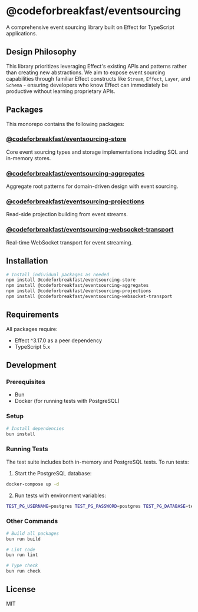 # @codeforbreakfast/eventsourcing

A comprehensive event sourcing library built on Effect for TypeScript applications.

## Design Philosophy

This library prioritizes leveraging Effect's existing APIs and patterns rather than creating new abstractions. We aim to expose event sourcing capabilities through familiar Effect constructs like `Stream`, `Effect`, `Layer`, and `Schema` - ensuring developers who know Effect can immediately be productive without learning proprietary APIs.

## Packages

This monorepo contains the following packages:

### [@codeforbreakfast/eventsourcing-store](./packages/eventsourcing-store)

Core event sourcing types and storage implementations including SQL and in-memory stores.

### [@codeforbreakfast/eventsourcing-aggregates](./packages/eventsourcing-aggregates)

Aggregate root patterns for domain-driven design with event sourcing.

### [@codeforbreakfast/eventsourcing-projections](./packages/eventsourcing-projections)

Read-side projection building from event streams.

### [@codeforbreakfast/eventsourcing-websocket-transport](./packages/eventsourcing-websocket-transport)

Real-time WebSocket transport for event streaming.

## Installation

```bash
# Install individual packages as needed
npm install @codeforbreakfast/eventsourcing-store
npm install @codeforbreakfast/eventsourcing-aggregates
npm install @codeforbreakfast/eventsourcing-projections
npm install @codeforbreakfast/eventsourcing-websocket-transport
```

## Requirements

All packages require:

- Effect ^3.17.0 as a peer dependency
- TypeScript 5.x

## Development

### Prerequisites

- Bun
- Docker (for running tests with PostgreSQL)

### Setup

```bash
# Install dependencies
bun install
```

### Running Tests

The test suite includes both in-memory and PostgreSQL tests. To run tests:

1. Start the PostgreSQL database:

```bash
docker-compose up -d
```

2. Run tests with environment variables:

```bash
TEST_PG_USERNAME=postgres TEST_PG_PASSWORD=postgres TEST_PG_DATABASE=test TEST_PG_HOST=localhost TEST_PG_PORT=5432 bun run test
```

### Other Commands

```bash
# Build all packages
bun run build

# Lint code
bun run lint

# Type check
bun run check
```

## License

MIT
